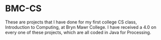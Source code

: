 # BMC-CS
These are projects that I have done for my first college CS class, Introduction to Computing, at Bryn Mawr College. I have received a 4.0 on every one of these projects, which are all coded in Java for Processing.
